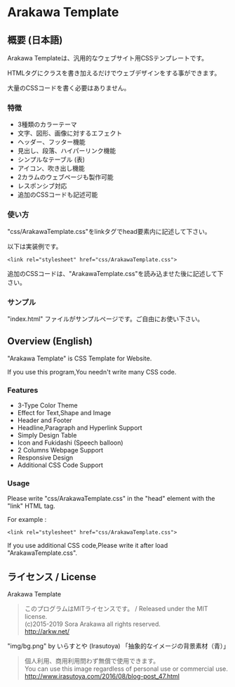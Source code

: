 # Arakawa Template
## 概要 (日本語)
Arakawa Templateは、汎用的なウェブサイト用CSSテンプレートです。

HTMLタグにクラスを書き加えるだけでウェブデザインをする事ができます。

大量のCSSコードを書く必要はありません。

### 特徴
- 3種類のカラーテーマ
- 文字、図形、画像に対するエフェクト
- ヘッダー、フッター機能
- 見出し、段落、ハイパーリンク機能
- シンプルなテーブル (表)
- アイコン、吹き出し機能
- 2カラムのウェブページも製作可能
- レスポンシブ対応
- 追加のCSSコードも記述可能

### 使い方
"css/ArakawaTemplate.css"をlinkタグでhead要素内に記述して下さい。

以下は実装例です。

    <link rel="stylesheet" href="css/ArakawaTemplate.css">

追加のCSSコードは、"ArakawaTemplate.css"を読み込ませた後に記述して下さい。

### サンプル
"index.html" ファイルがサンプルページです。ご自由にお使い下さい。

## Overview (English)
"Arakawa Template" is CSS Template for Website.

If you use this program,You needn't write many CSS code.

### Features
- 3-Type Color Theme
- Effect for Text,Shape and Image
- Header and Footer
- Headline,Paragraph and Hyperlink Support
- Simply Design Table
- Icon and Fukidashi (Speech balloon)
- 2 Columns Webpage Support
- Responsive Design
- Additional CSS Code Support

### Usage
Please write "css/ArakawaTemplate.css" in the "head" element with the "link" HTML tag.

For example :

    <link rel="stylesheet" href="css/ArakawaTemplate.css">

If you use additional CSS code,Please write it after load "ArakawaTemplate.css".

## ライセンス / License
Arakawa Template

>このプログラムはMITライセンスです。 / Released under the MIT license.  
>(c)2015-2019 Sora Arakawa all rights reserved.  
>http://arkw.net/

"img/bg.png" by いらすとや (Irasutoya) 「抽象的なイメージの背景素材（青）」

>個人利用、商用利用問わず無償で使用できます。  
>You can use this image regardless of personal use or commercial use.  
>http://www.irasutoya.com/2016/08/blog-post_47.html
